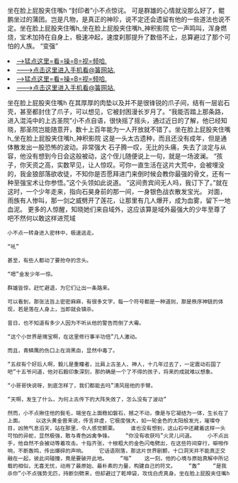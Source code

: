 坐在脸上屁股夹住嘴h    “封印者”小不点惊诧。    可是群雄的心情就没那么好了，鲲鹏坐过的蒲团。岂是凡物，是真正的神珍，说不定还会遗留有他的一些道法也说不定。坐在脸上屁股夹住嘴h_坐在脸上屁股夹住嘴h_神积影院    它一声鸣叫，浑身燃烧，宝术加持在自身上，极速冲起，速度刹那提升了数倍不止，总算避过了那个可怕的人族。    “变强”

<li><a href="http://dhagvj132.sg925.xyz/#md_1026">-->猛点这里=看=操=B=视=频哈.</a></li>
<li><a href="http://dhagvj132.sg925.xyz/#md_1026">--->点击这里进入手机看@簧网站.</a></li>





<li><a href="http://dhagvj132.sg925.xyz/#md_1026">-->猛点这里=看=操=B=视=频哈.</a></li>
<li><a href="http://dhagvj132.sg925.xyz/#md_1026">--->点击这里进入手机看@簧网站.</a></li>



坐在脸上屁股夹住嘴h    在其厚厚的肉垫以及并不是很锋锐的爪子间，结有一层岩石壳，甚至都封住了爪子，可以想见，它被封困漫长岁月了。“我能否踏上那条路，进入混沌中的上古圣院”小不点自语，很快摇了摇头，通过近日的了解，他已经知晓，那圣院岂能随意开，数十上百年能为一人开放就不错了。坐在脸上屁股夹住嘴h_坐在脸上屁股夹住嘴h_神积影院    这是一头太古遗种，而且还没有成年，但是通体散发出一股恐怖的波动。非常强大
    石子腾一叹，无比的头痛，失去了淡定与从容，他没有想到今日会这般被动，这个侄儿随便说上一句，就是一场波澜。    “孩子，你天资之高，实数罕见，让人惊叹。可你一直生活在这片大荒中，会被埋没的，我金狼部落欲收徒，不知你是否愿拜进门来倒时候会教你最强的骨文，还有一种至强宝术让你参悟。”这个头领如此说道。    “这间贵宾间无人吗，我订下了。”就在这时，一个少年走来，指向石昊身前的那一间，一身银色战衣散发宝光。    对面，雨族有人惨叫，那一剑之威劈开了莲花，让那里有几人爆开，成为血雾，留下一地血泥。    更多的人惊醒，知晓她们来自域外，这应该算是域外最强大的少年至尊了吧不然何以敢这样进荒域

    小不点一转身进入密林中，极速逃走。

    “吼”

    甚至，有些人都动了要抢夺的念头。

    “嗯”金发少年一惊。

    群雄皆惊，赶忙避退，为它们让出一条路来。

    可以看到，那张法旨上密密麻麻，有很多文字，每一个符号都是一种道则，那是秩序神链的体现，若是落在人身上，当即就会镇杀。

    昔日，也不知道有多少人因为不听从他的警告而倒了大霉。

    “这个小世界是瑰宝啊，在这里修行事半功倍”几人激动。

    而且，青鳞鹰的伤口上在淌黑血，显然中毒了。

    “五叔有个好后人啊，毅儿是重瞳者，比肩上古圣人、神人，十几年过去了，一定震动石国了吧”十五爷问道，他对石毅印象深刻，那的确是一个了不得的孩子，将来的成就难以想象。

    “小哥哥快说呀，到底怎样了，我们都能去吗”清风摇他的手臂。

    “天啊，发生了什么，为何上古传下的大阵失效了，怎么没有了波动”

    然而，小不点揪住他的鬓毛，端坐在上面稳如磐石，撼之不动，像是与它凝结为一体，生长在了上面。    以这头黄金兽来说，传言非虚，它极度强大，如一轮金色的太阳般发光，璀璨夺目，凶煞气息滔天，站在那里，令人感觉颤栗。    谁也没有想到，这山石中还藏着这样一头可怕的异蛇，显然极强，敢与青色凶禽争锋。    “你没有收获吗”火灵儿问道。    小不点出手，他自然不会被动等着攻击。十指齐张，十根粗大的金色闪电劈出，在这些符间穿行，噼啪作响，不断轰鸣，传出爆碎的声响。    它话语刚落，那这片世界剧颤，十口洞天并不能真正交融在一起，彼此间碰撞，竟是要破开此地。    “嗡”    这一刻，他的心境与原始真解中所记载的相似，无喜无忧，动用了最原始、最朴素的力量，构建自己的符文。    “轰”    “是我杀你”小不点强势无匹，持断剑劈来，但却避过了乾坤袋，攻伐白虎真身。坐在脸上屁股夹住嘴h
